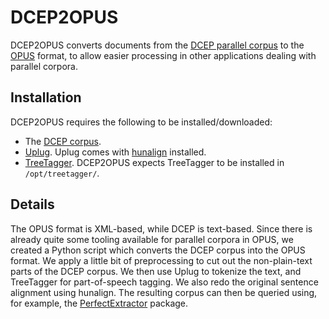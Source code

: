 # DCEP2OPUS

DCEP2OPUS converts documents from the [DCEP parallel corpus](https://ec.europa.eu/jrc/en/language-technologies/dcep) to the [OPUS](http://opus.nlpl.eu/) format, to allow easier processing in other applications dealing with parallel corpora.

## Installation

DCEP2OPUS requires the following to be installed/downloaded:

* The [DCEP corpus](https://ec.europa.eu/jrc/en/language-technologies/dcep#Download%20the%20DCEP%20corpus).
* [Uplug](https://bitbucket.org/tiedemann/uplug/wiki/Home). Uplug comes with [hunalign](https://github.com/danielvarga/hunalign) installed.
* [TreeTagger](http://www.cis.uni-muenchen.de/~schmid/tools/TreeTagger/). DCEP2OPUS expects TreeTagger to be installed in `/opt/treetagger/`.

## Details 

The OPUS format is XML-based, while DCEP is text-based.
Since there is already quite some tooling available for parallel corpora in OPUS, we created a Python script which converts the DCEP corpus into the OPUS format.
We apply a little bit of preprocessing to cut out the non-plain-text parts of the DCEP corpus. 
We then use Uplug to tokenize the text, and TreeTagger for part-of-speech tagging.
We also redo the original sentence alignment using hunalign.
The resulting corpus can then be queried using, for example, the [PerfectExtractor](https://github.com/UUDigitalHumanitieslab/perfectextractor/) package.
